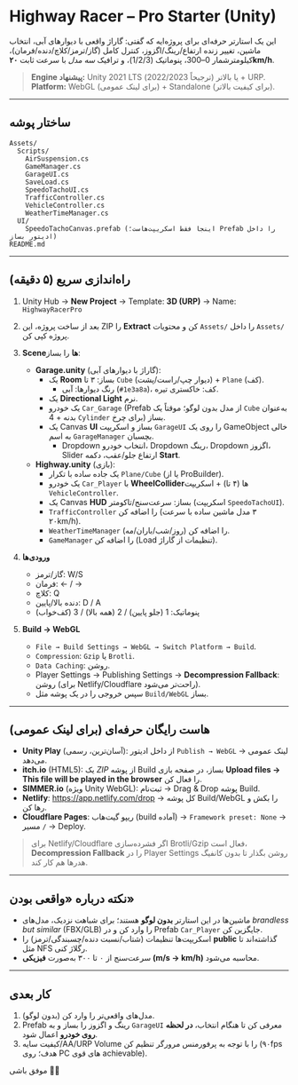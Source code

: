 # Highway Racer – **Pro Starter (Unity)**

این یک استارتر حرفه‌ای برای پروژه‌ایه که گفتی: گاراژ واقعی با دیوارهای آبی، انتخاب ماشین، تغییر زنده ارتفاع/رینگ/اگزوز،
کنترل کامل (گاز/ترمز/کلاچ/دنده/فرمان)، کیلومترشمار 0–300، پنوماتیک (1/2/3)، و ترافیک *سه مدل* با سرعت ثابت **۲۰km/h**.

> **Engine پیشنهاد:** Unity 2021 LTS یا بالاتر (ترجیحاً 2022/2023) + URP.  
> **Platform:** WebGL (برای لینک عمومی) + Standalone (برای کیفیت بالاتر).

---

## ساختار پوشه
```
Assets/
  Scripts/
    AirSuspension.cs
    GameManager.cs
    GarageUI.cs
    SaveLoad.cs
    SpeedoTachoUI.cs
    TrafficController.cs
    VehicleController.cs
    WeatherTimeManager.cs
  UI/
    SpeedoTachoCanvas.prefab (اینجا فقط اسکریپت‌هاست؛ Prefab را داخل ادیتور بساز)
README.md
```

---

## راه‌اندازی سریع (۵ دقیقه)

1) Unity Hub → **New Project** → Template: **3D (URP)** → Name: `HighwayRacerPro`  
2) بعد از ساخت پروژه، این ZIP را **Extract** کن و محتویات `Assets/` را داخل `Assets/` پروژه کپی کن.  
3) **Sceneها** را بساز:
   - **Garage.unity** (گاراژ با دیوارهای آبی):  
     - یک **Room** بساز: ۳ تا `Cube` (دیوار چپ/راست/پشت) + `Plane` (کف).  
       - رنگ دیوارها: آبی (`#1e3a8a`)، کف: خاکستری تیره.  
     - یک **Directional Light** نرم.  
     - یک خودرو `Car_Garage` (Prefab از مدل بدون لوگو؛ موقتاً یک `Cube` به‌عنوان بدنه + 4 `Cylinder` برای چرخ) بساز.  
     - یک Canvas **UI** بساز و اسکریپت `GarageUI` را روی یک GameObject خالی به اسم `GarageManager` بچسبان.
       - Dropdown انتخاب خودرو، Dropdown رینگ، Dropdown اگزوز، Slider ارتفاع جلو/عقب، دکمه **Start**.
   - **Highway.unity** (بازی):  
     - یک جاده ساده با تکرار `Plane/Cube` (یا از ProBuilder).  
     - یک خودرو `Car_Player` با **WheelCollider**‌ها (۴ تا) + اسکریپت `VehicleController`.  
     - یک Canvas **HUD** بساز: سرعت‌سنج/تاکومتر (اسکریپت `SpeedoTachoUI`).  
     - `TrafficController` را اضافه کن (۳ مدل ماشین ساده با سرعت ۲۰km/h).  
     - `WeatherTimeManager` را اضافه کن (روز/شب/باران/مه).  
     - `GameManager` را اضافه کن (Load تنظیمات از گاراژ).

4) **ورودی‌ها**  
   - گاز/ترمز: W/S  
   - فرمان: ← / →  
   - کلاچ: Q  
   - دنده بالا/پایین: D / A  
   - پنوماتیک: 1 (جلو پایین) / 2 (همه بالا) / 3 (کف‌خواب)

5) **Build → WebGL**  
   - `File → Build Settings → WebGL → Switch Platform → Build`.  
   - `Compression`: `Gzip` یا `Brotli`.  
   - `Data Caching`: روشن.  
   - Player Settings → Publishing Settings → **Decompression Fallback**: روشن (برای Netlify/Cloudflare راحت‌تر می‌شود).
   - سپس خروجی را در یک پوشه مثل `Build/WebGL` بساز.

---

## هاست رایگان حرفه‌ای (برای لینک عمومی)

- **Unity Play** (آسان‌ترین، رسمی): از داخل ادیتور `Publish → WebGL` → لینک عمومی می‌دهد.  
- **itch.io** (HTML5): یک *ZIP* از پوشه Build بساز، در صفحه بازی **Upload files → This file will be played in the browser** را فعال کن.  
- **SIMMER.io** (ویژه Unity WebGL): ثبت‌نام → Drag & Drop پوشه Build.  
- **Netlify**: https://app.netlify.com/drop  → کل پوشه Build/WebGL را بکش و رها کن.  
- **Cloudflare Pages**: ریپو گیت‌هاب (build آماده) → `Framework preset: None` → مسیر `/` → Deploy.

> برای Netlify/Cloudflare اگر فشرده‌سازی Brotli/Gzip فعال است، **Decompression Fallback** را در Player Settings روشن بگذار تا بدون کانفیگ هدرها هم کار کند.

---

## نکته درباره «واقعی بودن»
- ماشین‌ها در این استارتر **بدون لوگو** هستند؛ برای شباهت نزدیک، مدل‌های *brandless but similar* (FBX/GLB) را وارد کن و در Prefab `Car_Player` جایگزین کن.
- اسکریپت‌ها تنظیمات (شتاب/نسبت دنده/چسبندگی/ترمز) را **public** گذاشته‌اند تا مثل NFS رگلاژ کنی.
- سرعت‌سنج از ۰ تا ۳۰۰ به‌صورت **فیزیکی (m/s → km/h)** محاسبه می‌شود.

---

## کار بعدی
1) مدل‌های واقعی‌تر را وارد کن (بدون لوگو).  
2) Prefab رینگ و اگزوز را بساز و به `GarageUI` معرفی کن تا هنگام انتخاب، **در لحظه روی خودرو** اعمال شود.  
3) کیفیت سایه/AA/URP Volume را با توجه به پرفورمنس مرورگر تنظیم کن (۹۰fps هدف؛ روی PC های قوی achievable).

موفق باشی 🚗💨
